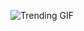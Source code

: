 ![Trending GIF](https://media1.giphy.com/media/v1.Y2lkPThiYjIxNzcycnp5aXIydmxuZWhuandnbDl4dDhqYTgzYm85a2VsbTV6Nm5xdDJ4aCZlcD12MV9naWZzX3NlYXJjaCZjdD1n/YYKoJL28YtscdUTGWA/giphy.gif)
